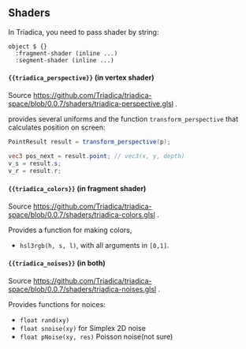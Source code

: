 ## Shaders

In Triadica, you need to pass shader by string:

```cirru
object $ {}
  :fragment-shader (inline ...)
  :segment-shader (inline ...)
```

#### `{{triadica_perspective}}` (in vertex shader)

Source <https://github.com/Triadica/triadica-space/blob/0.0.7/shaders/triadica-perspective.glsl> .

provides several uniforms and the function `transform_perspective` that calculates position on screen:

```glsl
PointResult result = transform_perspective(p);

vec3 pos_next = result.point; // vec3(x, y, depth)
v_s = result.s;
v_r = result.r;
```

#### `{{triadica_colors}}` (in fragment shader)

Source <https://github.com/Triadica/triadica-space/blob/0.0.7/shaders/triadica-colors.glsl> .

Provides a function for making colors,

- `hsl3rgb(h, s, l)`, with all arguments in `[0,1]`.

#### `{{triadica_noises}}` (in both)

Source <https://github.com/Triadica/triadica-space/blob/0.0.7/shaders/triadica-noises.glsl> .

Provides functions for noices:

- `float rand(xy)`
- `float snoise(xy)` for Simplex 2D noise
- `float pNoise(xy, res)` Poisson noise(not sure)
